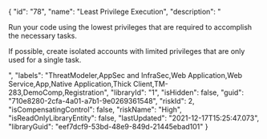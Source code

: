 {
  "id": "78",
  "name": "Least Privilege Execution",
  "description": "<p>Run your code using the lowest privileges that are required to accomplish the necessary tasks. </p><p>If possible, create isolated accounts with limited privileges that are only used for a single task.</p>",
  "labels": "ThreatModeler,AppSec and InfraSec,Web Application,Web Service,App,Native Application,Thick Client,TM-283,DemoComp,Registration",
  "libraryId": "1",
  "isHidden": false,
  "guid": "710e8280-2cfa-4a01-a7b1-9e0269361548",
  "riskId": 2,
  "isCompensatingControl": false,
  "riskName": "High",
  "isReadOnlyLibraryEntity": false,
  "lastUpdated": "2021-12-17T15:25:47.073",
  "libraryGuid": "eef7dcf9-53bd-48e9-849d-21445ebad101"
}